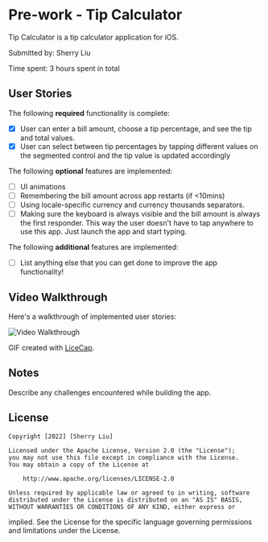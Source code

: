 # Pre-work - Tip Calculator

Tip Calculator is a tip calculator application for iOS.

Submitted by: Sherry Liu

Time spent: 3 hours spent in total

## User Stories

The following **required** functionality is complete:

* [x] User can enter a bill amount, choose a tip percentage, and see the 
tip and total values.
* [x] User can select between tip percentages by tapping different values 
on the segmented control and the tip value is updated accordingly

The following **optional** features are implemented:

* [ ] UI animations
* [ ] Remembering the bill amount across app restarts (if <10mins)
* [ ] Using locale-specific currency and currency thousands separators.
* [ ] Making sure the keyboard is always visible and the bill amount is 
always the first responder. This way the user doesn't have to tap anywhere 
to use this app. Just launch the app and start typing.

The following **additional** features are implemented:

- [ ] List anything else that you can get done to improve the app 
functionality!

## Video Walkthrough

Here's a walkthrough of implemented user stories:

<img src='http://i.imgur.com/link/to/your/gif/file.gif' title='Video 
Walkthrough' width='' alt='Video Walkthrough' />

GIF created with [LiceCap](http://www.cockos.com/licecap/).

## Notes

Describe any challenges encountered while building the app.

## License

    Copyright [2022] [Sherry Liu]

    Licensed under the Apache License, Version 2.0 (the "License");
    you may not use this file except in compliance with the License.
    You may obtain a copy of the License at

        http://www.apache.org/licenses/LICENSE-2.0

    Unless required by applicable law or agreed to in writing, software
    distributed under the License is distributed on an "AS IS" BASIS,
    WITHOUT WARRANTIES OR CONDITIONS OF ANY KIND, either express or 
implied.
    See the License for the specific language governing permissions and
    limitations under the License.
